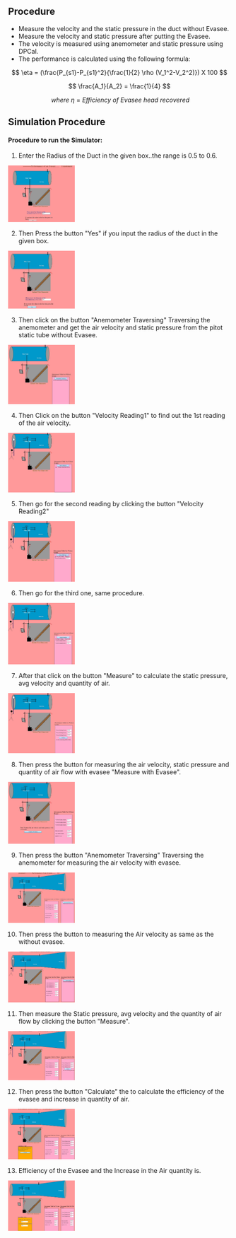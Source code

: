 ## Procedure

- Measure the velocity and the static pressure in the duct without Evasee.
- Measure the velocity and static pressure after putting the Evasee.
- The velocity is measured using anemometer and static pressure using DPCal.
- The performance is calculated using the following formula:

$$ \eta = (\frac{P_{s1}-P_{s1}^2}{\frac{1}{2} \rho (V_1^2-V_2^2)}) X 100 $$

$$ \frac{A_1}{A_2} = \frac{1}{4} $$

$$ \ where \  \eta \ = \ Efficiency \ of \ Evasee \ head \ recovered  $$

## Simulation Procedure
#### Procedure to run the Simulator:

1. Enter the Radius of the Duct in the given box..the range is 0.5 to 0.6.
<div ><img class="expImg" src="images/simulator-procedure1.jpg" width="30%" /></div>

2. Then Press the button "Yes" if you input the radius of the duct in the given box.
<div ><img class="expImg" src="images/simulator-procedure2.jpg" width="30%" /></p></div>

3. Then click on the button "Anemometer Traversing" Traversing the anemometer and get the air velocity and static pressure from the pitot static tube without Evasee.
<div ><img class="expImg" src="images/simulator-procedure3.jpg" width="30%" /></div>

4. Then Click on the button "Velocity Reading1" to find out the 1st reading of the air velocity.
<div ><img class="expImg" src="images/simulator-procedure4.jpg" width="30%" /></div>

5. Then go for the second reading by clicking the button "Velocity Reading2"
<div ><img class="expImg" src="images/simulator-procedure5.jpg" width="30%" /></div>

6. Then go for the third one, same procedure.
<div ><img class="expImg" src="images/simulator-procedure6.jpg" width="30%" /></div>

7. After that click on the button "Measure" to calculate the static pressure, avg velocity and quantity of air.
<div ><img class="expImg" src="images/simulator-procedure7.jpg" width="30%" /></div>

8. Then press the button for measuring the air velocity, static pressure and quantity of air flow with evasee "Measure with Evasee".
<div ><img class="expImg" src="images/simulator-procedure8.jpg" width="30%" /></div>

9. Then press the button "Anemometer Traversing" Traversing the anemometer for measuring the air velocity with evasee.
<div ><img class="expImg" src="images/simulator-procedure9.jpg" width="30%" /></div>

10. Then press the button to measuring the Air velocity as same as the without evasee.
<div ><img class="expImg" src="images/simulator-procedure10.jpg" width="30%" /></div>

11. Then measure the Static pressure, avg velocity and the quantity of air flow by clicking the button "Measure".
<div ><img class="expImg" src="images/simulator-procedure11.jpg" width="30%" /></div>

12. Then press the button "Calculate" the to calculate the efficiency of the evasee and increase in quantity of air.
<div ><img class="expImg" src="images/simulator-procedure12.jpg" width="30%"/></div>

13. Efficiency of the Evasee and the Increase in the Air quantity is.
<div ><img class="expImg" src="images/simulator-procedure13.jpg" width="30%" /></div>

<script id="MathJax-script" async src="https://cdn.jsdelivr.net/npm/mathjax@3/es5/tex-mml-chtml.js"></script>